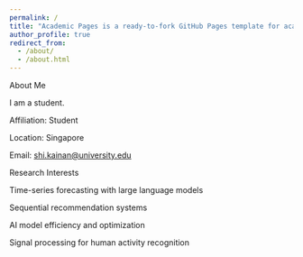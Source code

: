 ```yaml
---
permalink: /
title: "Academic Pages is a ready-to-fork GitHub Pages template for academic personal websites"
author_profile: true
redirect_from: 
  - /about/
  - /about.html
---
```


About Me

I am a student.

Affiliation: Student

Location: Singapore

Email: shi.kainan@university.edu

Research Interests

Time-series forecasting with large language models

Sequential recommendation systems

AI model efficiency and optimization

Signal processing for human activity recognition
